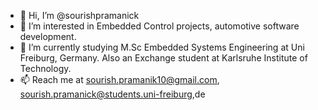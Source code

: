 - 👋 Hi, I’m @sourishpramanick
- 👀 I’m interested in Embedded Control projects, automotive software development.
- 🌱 I’m currently studying M.Sc Embedded Systems Engineering at Uni Freiburg, Germany. Also an Exchange student at Karlsruhe Institute of Technology. 
- 📫 Reach me at sourish.pramanik10@gmail.com, sourish.pramanick@students.uni-freiburg,de

<!---
sourishpramanick/sourishpramanick is a ✨ special ✨ repository because its `README.md` (this file) appears on your GitHub profile.
You can click the Preview link to take a look at your changes.
--->
